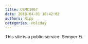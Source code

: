 ```yaml
---
title: USMC1967
date: 2018-04-01 18:42:02
authors: Ripp
categories: Holiday
---
```


 This site is a public service.
Semper Fi.